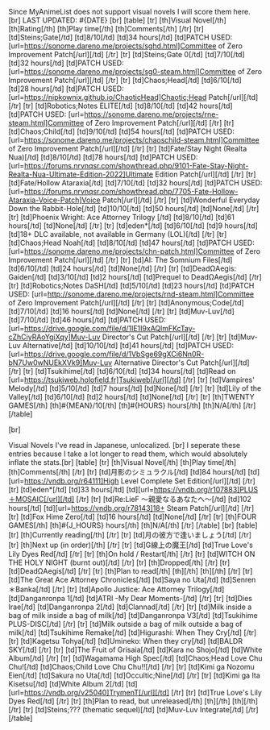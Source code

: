 Since MyAnimeList does not support visual novels I will score them here.
[br]
LAST UPDATED: #{DATE}
[br]
[table]
    [tr]
        [th]Visual Novel[/th]
        [th]Rating[/th]
        [th]Play time[/th]
        [th]Comments[/th]
    [/tr]
    [tr]
        [td]Steins;Gate[/td]
        [td]8/10[/td]
        [td]34 hours[/td]
        [td]PATCH USED: [url=https://sonome.dareno.me/projects/sghd.html]Committee of Zero Improvement Patch[/url][/td]
    [/tr]
    [tr]
        [td]Steins;Gate 0[/td]
        [td]7/10[/td]
        [td]32 hours[/td]
        [td]PATCH USED: [url=https://sonome.dareno.me/projects/sg0-steam.html]Committee of Zero Improvement Patch[/url][/td]
    [/tr]
    [tr]
        [td]Chaos;Head[/td]
        [td]6/10[/td]
        [td]28 hours[/td]
        [td]PATCH USED: [url=https://nipkownix.github.io/ChaoticHead]Chaotic;Head Patch[/url][/td]
    [/tr]
    [tr]
        [td]Robotics;Notes ELITE[/td]
        [td]8/10[/td]
        [td]42 hours[/td]
        [td]PATCH USED: [url=https://sonome.dareno.me/projects/rne-steam.html]Committee of Zero Improvement Patch[/url][/td]
    [/tr]
    [tr]
        [td]Chaos;Child[/td]
        [td]9/10[/td]
        [td]54 hours[/td]
        [td]PATCH USED: [url=https://sonome.dareno.me/projects/chaoschild-steam.html]Committee of Zero Improvement Patch[/url][/td]
    [/tr]
    [tr]
        [td]Fate/Stay Night (Realta Nua)[/td]
        [td]8/10[/td]
        [td]78 hours[/td]
        [td]PATCH USED: [url=https://forums.nrvnqsr.com/showthread.php/9101-Fate-Stay-Night-Realta-Nua-Ultimate-Edition-2022]Ultimate Edition Patch[/url][/td]
    [/tr]
    [tr]
        [td]Fate/Hollow Ataraxia[/td]
        [td]7/10[/td]
        [td]32 hours[/td]
        [td]PATCH USED: [url=https://forums.nrvnqsr.com/showthread.php/7705-Fate-Hollow-Ataraxia-Voice-Patch]Voice Patch[/url][/td]
    [/tr]
    [tr]
        [td]Wonderful Everyday Down the Rabbit-Hole[/td]
        [td]10/10[/td]
        [td]50 hours[/td]
        [td]None[/td]
    [/tr]
    [tr]
        [td]Phoenix Wright: Ace Attorney Trilogy [/td]
        [td]8/10[/td]
        [td]61 hours[/td]
        [td]None[/td]
    [/tr]
    [tr]
        [td]eden*[/td]
        [td]6/10[/td]
        [td]9 hours[/td]
        [td]18+ DLC available, not available in Germany (LOL)[/td]
    [/tr]
    [tr]
        [td]Chaos;Head Noah[/td]
        [td]8/10[/td]
        [td]47 hours[/td]
        [td]PATCH USED: [url=https://sonome.dareno.me/projects/chn-patch.html]Committee of Zero Improvement Patch[/url][/td]
    [/tr]
    [tr]
        [td]AI: The Somnium Files[/td]
        [td]6/10[/td]
        [td]24 hours[/td]
        [td]None[/td]
    [/tr]
    [tr]
        [td]DeadΩAegis: Gaiden[/td]
        [td]3/10[/td]
        [td]2 hours[/td]
        [td]Prequel to DeadΩAegis[/td]
    [/tr]
    [tr]
        [td]Robotics;Notes DaSH[/td]
        [td]5/10[/td]
        [td]23 hours[/td]
        [td]PATCH USED: [url=http://sonome.dareno.me/projects/rnd-steam.html]Committee of Zero Improvement Patch[/url][/td]
    [/tr]
    [tr]
        [td]Anonymous;Code[/td]
        [td]7/10[/td]
        [td]16 hours[/td]
        [td]None[/td]
    [/tr]
    [tr]
        [td]Muv-Luv[/td]
        [td]7/10[/td]
        [td]46 hours[/td]
        [td]PATCH USED: [url=https://drive.google.com/file/d/1IE1I9xAQlmFKcTay-cZhCiyRAoYgiXqy]Muv-Luv Director's Cut Patch[/url][/td]
    [/tr]
    [tr]
        [td]Muv-Luv Alternative[/td]
        [td]10/10[/td]
        [td]41 hours[/td]
        [td]PATCH USED: [url=https://drive.google.com/file/d/1VbSge69gXCi6Nn0R-bN7Uw0wNUEkXVk9]Muv-Luv Alternative Director's Cut Patch[/url][/td]
    [/tr]
    [tr]
        [td]Tsukihime[/td]
        [td]6/10[/td]
        [td]34 hours[/td]
        [td]Read on [url=https://tsukiweb.holofield.fr]Tsukiweb[/url][/td]
    [/tr]
    [tr]
        [td]Vampires' Melody[/td]
        [td]5/10[/td]
        [td]7 hours[/td]
        [td]None[/td]
    [/tr]
    [tr]
        [td]Lily of the Valley[/td]
        [td]6/10[/td]
        [td]2 hours[/td]
        [td]None[/td]
    [/tr]
    [tr]
        [th]TWENTY GAMES[/th]
        [th]#{MEAN}/10[/th]
        [th]#{HOURS} hours[/th]
        [th]N/A[/th]
    [/tr]
[/table]

[br]

Visual Novels I've read in Japanese, unlocalized. [br]
I seperate these entries because I take a lot longer to read them, which would absolutely inflate the stats.[br]
[table]
    [tr]
        [th]Visual Novel[/th]
        [th]Play time[/th]
        [th]Comments[/th]
    [/tr]
    [tr]
        [td]月影のシミュラクル[/td]
        [td]84 hours[/td]
        [td][url=https://vndb.org/r64111]High Level Complete Set Edition[/url][/td]
    [/tr]
    [tr]
        [td]eden*[/td]
        [td]33 hours[/td]
        [td][url=https://vndb.org/r107883]PLUS＋MOSAIC[/url][/td]
    [/tr]
    [tr]
        [td]Re:LieF ～親愛なるあなたへ～[/td]
        [td]102 hours[/td]
        [td][url=https://vndb.org/r78143]18+ Steam Patch[/url][/td]
    [/tr]
    [tr]
        [td]Fox Hime Zero[/td]
        [td]16 hours[/td]
        [td]None[/td]
    [/tr]
   [tr]
        [th]FOUR GAMES[/th]
        [th]#{J_HOURS} hours[/th]
        [th]N/A[/th]
    [/tr]
[/table]
[br]
[table]
    [tr]
        [th]Currently reading[/th]
    [/tr]
    [tr]
        [td]月の彼方で逢いましょう[/td]
    [/tr]
    [tr]
        [th]Next up (in order)[/th]
    [/tr]
    [tr]
        [td]G線上の魔王[/td]
        [td]True Love's Lily Dyes Red[/td]
    [/tr]
    [tr]
        [th]On hold / Restart[/th]
    [/tr]
    [tr]
        [td]WITCH ON THE HOLY NIGHT (burnt out)[/td]
    [/tr]
    [tr]
        [th]Dropped[/th]
    [/tr]
    [tr]
        [td]DeadΩAegis[/td]
    [/tr]
    [tr]
        [th]Plan to read[/th]
        [th][/th]
        [th][/th]
    [/tr]
    [tr]
        [td]The Great Ace Attorney Chronicles[/td]
        [td]Saya no Uta[/td]
        [td]Senren＊Banka[/td]
    [/tr]
    [tr]
        [td]Apollo Justice: Ace Attorney Trilogy[/td]
        [td]Danganronpa 1[/td]
        [td]ATRI -My Dear Moments-[/td]
    [/tr]
    [tr]
        [td]Dies Irae[/td]
        [td]Danganronpa 2[/td]
        [td]Clannad[/td]
    [/tr]
    [tr]
        [td]Milk inside a bag of milk inside a bag of milk[/td]
        [td]Danganronpa V3[/td]
        [td]Tsukihime PLUS-DISC[/td]
    [/tr]
    [tr]
        [td]Milk outside a bag of milk outside a bag of milk[/td]
        [td]Tsukihime Remake[/td]
        [td]Higurashi: When They Cry[/td]
    [/tr]
    [tr]
        [td]Kagetsu Tohya[/td]
        [td]Umineko: When they cry[/td]
        [td]BALDR SKY[/td]
    [/tr]
    [tr]
        [td]The Fruit of Grisaia[/td]
        [td]Kara no Shojo[/td]
        [td]White Album[/td]
    [/tr]
    [tr]
        [td]Wagamama High Spec[/td]
        [td]Chaos;Head Love Chu Chu![/td]
        [td]Chaos;Child Love Chu Chu!![/td]
    [/tr]
    [tr]
        [td]Kimi ga Nozomu Eien[/td]
        [td]Sakura no Uta[/td]
        [td]Occultic;Nine[/td]
    [/tr]
    [tr]
        [td]Kimi ga Ita Kisetsu[/td]
        [td]White Album 2[/td]
        [td][url=https://vndb.org/v25040]TrymenT[/url][/td]
    [/tr]
    [tr]
        [td]True Love's Lily Dyes Red[/td]
    [/tr]
    [tr]
        [th]Plan to read, but unreleased[/th]
        [th][/th]
        [th][/th]
    [/tr]
    [tr]
        [td]Steins;??? (thematic sequel)[/td]
        [td]Muv-Luv Integrate[/td]
    [/tr]
[/table]
